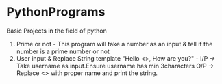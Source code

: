 # PythonPrograms
Basic Projects in the field of python
1. Prime or not - This program will take a number as an input & tell if the number is a prime number or not
2. User input & Replace String template "Hello <>, How are you?" - I/P -> Take username as input.Ensure username has min 3characters O/P -> Replace <> with proper name and print the string.
